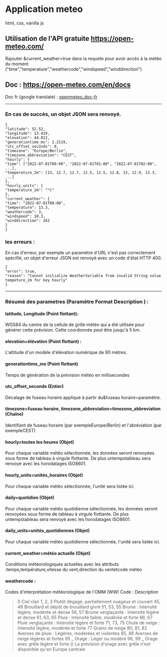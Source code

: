 # Application meteo

html, css, vanilla js

## Utilisation de l'API gratuite https://open-meteo.com/

Rajouter &current_weather=true dans la requete pour avoir accès à la météo du moment ("time","temperature","weathercode","windspeed","winddirection")

## Doc : https://open-meteo.com/en/docs

Doc fr (google translate) :
[openmeteo_doc-fr](https://open--meteo-com.translate.goog/en/docs?_x_tr_sl=auto&_x_tr_tl=fr&_x_tr_hl=fr&_x_tr_pto=wapp)

---

### En cas de succès, un objet JSON sera renvoyé.

```
{
"latitude": 52.52,
"longitude": 13.419,
"elevation": 44.812,
"generationtime_ms": 2.2119,
"utc_offset_seconds": 0,
"timezone": "Europe/Berlin",
"timezone_abbreviation": "CEST",
"hourly": {
"time": ["2022-07-01T00:00", "2022-07-01T01:00", "2022-07-01T02:00", ...],
"temperature_2m": [13, 12.7, 12.7, 12.5, 12.5, 12.8, 13, 12.9, 13.3, ...]
},
"hourly_units": {
"temperature_2m": "°C"
},
"current_weather": {
"time": "2022-07-01T09:00",
"temperature": 13.3,
"weathercode": 3,
"windspeed": 10.3,
"winddirection": 262
}
}
```

### les erreurs :

En cas d'erreur, par exemple un paramètre d'URL n'est pas correctement spécifié, un objet d'erreur JSON est renvoyé avec un code d'état HTTP 400.

```
{
"error": true,
"reason": "Cannot initialize WeatherVariable from invalid String value tempeture_2m for key hourly"
}
```

---

### Résumé des parametres (Paramètre Format Description ) :

#### latitude, Longitude (Point flottant):

WGS84 du centre de la cellule de grille météo qui a été utilisée pour générer cette prévision. Cette coordonnée peut être jusqu'à 5 km.

#### elevation=élévation (Point flottant) :

L'altitude d'un modèle d'élévation numérique de 90 mètres.

#### generationtime_ms (Point flottant)

Temps de génération de la prévision météo en millisecondes

#### utc_offset_seconds (Entier)

Décalage de fuseau horaire appliqué à partir du&fuseau horaire=paramètre.

#### timezone=fuseau horaire, timezone_abbreviation=timezone_abbreviation (Chaîne)

Identifiant de fuseau horaire (par exempleEurope/Berlin) et l'abréviation (par exempleCEST)

#### hourly=toutes les heures (Objet)

Pour chaque variable météo sélectionnée, les données seront renvoyées sous forme de tableau à virgule flottante. De plus untempstableau sera renvoyé avec les horodatages ISO8601.

#### hourly_units=unités_horaires (Objet)

Pour chaque variable météo sélectionnée, l'unité sera listée ici.

#### daily=quotidien (Objet)

Pour chaque variable météo quotidienne sélectionnée, les données seront renvoyées sous forme de tableau à virgule flottante. De plus untempstableau sera renvoyé avec les horodatages ISO8601.

#### daily_units=unités_quotidiennes (Objet)

Pour chaque variable météo quotidienne sélectionnée, l'unité sera listée ici.

#### current_weather=météo actuelle (Objet)

Conditions météorologiques actuelles avec les attributs :temps,température,vitesse du vent,direction du ventetcode météo

#### weathercode :

Codes d'interprétation météorologique de l'OMM (WW)
Code : Description

> 0 Ciel clair
> 1, 2, 3 Plutôt dégagé, partiellement nuageux et couvert
> 45, 48 Brouillard et dépôt de brouillard givré
> 51, 53, 55 Bruine : Intensité légère, modérée et dense
> 56, 57 Bruine verglaçante : Intensité légère et dense
> 61, 63, 65 Pluie : Intensité faible, modérée et forte
> 66, 67 Pluie verglaçante : Intensité légère et forte
> 71, 73, 75 Chute de neige : Intensité légère, modérée et forte
> 77 Grains de neige
> 80, 81, 82 Averses de pluie : Légères, modérées et violentes
> 85, 86 Averses de neige légères et fortes
> 95 _ Orage : Léger ou modéré
> 96, 99 _ Orage avec grêle légère et forte
> () La prévision d'orage avec grêle n'est disponible qu'en Europe centrale
